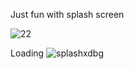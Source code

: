 Just fun with splash screen

![22](https://cloud.githubusercontent.com/assets/3592375/16173490/fa8ad774-35a2-11e6-96d1-ca98bf8514b9.png)


Loading
![splashxdbg](https://cloud.githubusercontent.com/assets/3592375/16173507/555d1c3e-35a3-11e6-97d7-30fb65830a97.png)
